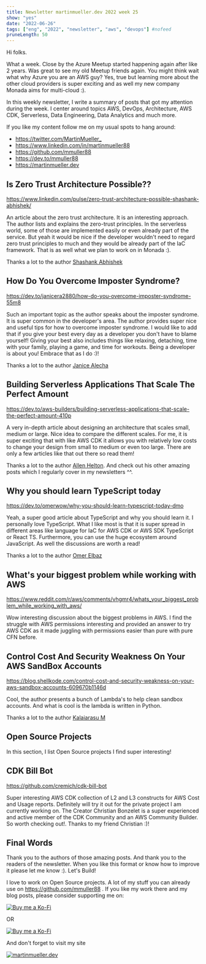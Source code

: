 ```yaml
---
title: Newsletter martinmueller.dev 2022 week 25
show: "yes"
date: "2022-06-26"
tags: ["eng", "2022", "newsletter", "aws", "devops"] #nofeed
pruneLength: 50
---
```


Hi folks.

What a week. Close by the Azure Meetup started happening again after like 2 years. Was great to see my old Meetup friends again. You might think wait what why Azure you are an AWS guy? Yes, true but learning more about the other cloud providers is super exciting and as well my new company Monada aims for multi-cloud :).

In this weekly newsletter, I write a summary of posts that got my attention during the week. I center around topics AWS, DevOps, Architecture, AWS CDK, Serverless, Data Engineering, Data Analytics and much more.

If you like my content follow me on my usual spots to hang around:

- <https://twitter.com/MartinMueller_>
- <https://www.linkedin.com/in/martinmueller88>
- <https://github.com/mmuller88>
- <https://dev.to/mmuller88>
- <https://martinmueller.dev>

## Is Zero Trust Architecture Possible??

<https://www.linkedin.com/pulse/zero-trust-architecture-possible-shashank-abhishek/>

An article about the zero trust architecture. It is an interesting approach. The author lists and explains the zero-trust principles. In the serverless world, some of those are implemented easily or even already part of the service. But yeah it would be nice if the developer wouldn't need to regard zero trust principles to much and they would be already part of the IaC framework. That is as well what we plan to work on in Monada :).

Thanks a lot to the author [Shashank Abhishek](https://www.linkedin.com/in/shashankabhishek/)

## How Do You Overcome Imposter Syndrome?

<https://dev.to/janicera2880/how-do-you-overcome-imposter-syndrome-55m8>

Such an important topic as the author speaks about the imposter syndrome. It is super common in the developer's area. The author provides super nice and useful tips for how to overcome imposter syndrome. I would like to add that if you give your best every day as a developer you don't have to blame yourself! Giving your best also includes things like relaxing, detaching, time with your family, playing a game, and time for workouts. Being a developer is about you! Embrace that as I do :)!

Thanks a lot to the author [Janice Alecha](https://dev.to/janicera2880)

## Building Serverless Applications That Scale The Perfect Amount

<https://dev.to/aws-builders/building-serverless-applications-that-scale-the-perfect-amount-410p>

A very in-depth article about designing an architecture that scales small, medium or large. Nice idea to compare the different scales. For me, it is super exciting that with like AWS CDK it allows you with relatively low costs to change your design from small to medium or even too large. There are only a few articles like that out there so read them!

Thanks a lot to the author [Allen Helton](https://dev.to/allenheltondev). And check out his other amazing posts which I regularly cover in my newsletters ^^.

## Why you should learn TypeScript today

<https://dev.to/omerwow/why-you-should-learn-typescript-today-dmo>

Yeah, a super good article about TypeScript and why you should learn it. I personally love TypeScript. What I like most is that it is super spread in different areas like language for IaC for AWS CDK or AWS SDK TypeScript or React TS. Furthermore, you can use the huge ecosystem around JavaScript. As well the discussions are worth a read!

Thanks a lot to the author [Omer Elbaz](https://dev.to/omerwow)

## What's your biggest problem while working with AWS

<https://www.reddit.com/r/aws/comments/vhgmr4/whats_your_biggest_problem_while_working_with_aws/>

Wow interesting discussion about the biggest problems in AWS. I find the struggle with AWS permissions interesting and provided an answer to try AWS CDK as it made juggling with permissions easier than pure with pure CFN before.

## Control Cost And Security Weakness On Your AWS SandBox Accounts

<https://blog.shellkode.com/control-cost-and-security-weakness-on-your-aws-sandbox-accounts-609670b1146d>

Cool, the author presents a bunch of Lambda's to help clean sandbox accounts. And what is cool is the lambda is written in Python.

Thanks a lot to the author [Kalaiarasu M](https://medium.com/@kalaiarasu.m)

## Open Source Projects

In this section, I list Open Source projects I find super interesting!

## CDK Bill Bot

<https://github.com/cremich/cdk-bill-bot>

Super interesting AWS CDK collection of L2 and L3 constructs for AWS Cost and Usage reports. Definitely will try it out for the private project I am currently working on. The Creator Christian Bonzelet is a super experienced and active member of the CDK Community and an AWS Community Builder. So worth checking out!. Thanks to my friend Christian :)!

## Final Words

Thank you to the authors of those amazing posts. And thank you to the readers of the newsletter. When you like this format or know how to improve it please let me know :). Let's Build!

I love to work on Open Source projects. A lot of my stuff you can already use on <https://github.com/mmuller88> . If you like my work there and my blog posts, please consider supporting me on:

[![Buy me a Ko-Fi](https://storage.ko-fi.com/cdn/useruploads/png_d554a01f-60f0-4969-94d1-7b69f3e28c2fcover.jpg?v=69a332f2-b808-4369-8ba3-dae0d1100dd4)](https://ko-fi.com/T6T1BR59W)

OR

[![Buy me a Ko-Fi](https://theastrologypodcast.com/wp-content/uploads/2015/06/become-my-patron-05.jpg)](https://www.patreon.com/bePatron?u=29010217)

And don't forget to visit my site

[![martinmueller.dev](https://martinmueller.dev/static/84caa5292a6d0c37c48ae280d04b5fa6/a7715/joint.jpg)](https://martinmueller.dev/resume)
